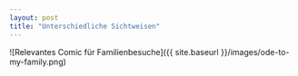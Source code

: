 ```yaml
---
layout: post
title: "Unterschiedliche Sichtweisen"
---
```


![Relevantes Comic für Familienbesuche]({{ site.baseurl }}/images/ode-to-my-family.png)

